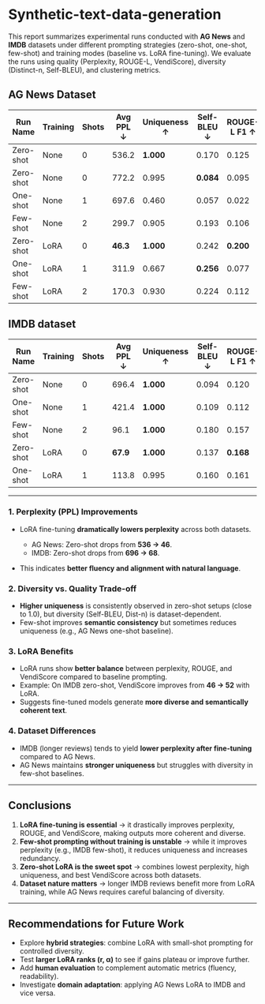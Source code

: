 # Synthetic-text-data-generation

This report summarizes experimental runs conducted with **AG News** and **IMDB** datasets under different prompting strategies (zero-shot, one-shot, few-shot) and training modes (baseline vs. LoRA fine-tuning).
We evaluate the runs using quality (Perplexity, ROUGE-L, VendiScore), diversity (Distinct-n, Self-BLEU), and clustering metrics.


## AG News Dataset

| Run Name  | Training | Shots | Avg PPL ↓ | Uniqueness ↑ | Self-BLEU ↓ | ROUGE-L F1 ↑ | VendiScore ↑ |
| --------- | -------- | ----- | --------- | ------------ | ----------- | ------------ | ------------ |
| Zero-shot | None     | 0     | 536.2     | **1.000**    | 0.170       | 0.125        | 42.1         |
| Zero-shot | None     | 0     | 772.2     | 0.995        | **0.084**   | 0.095        | **46.1**     |
| One-shot  | None     | 1     | 697.6     | 0.460        | 0.057       | 0.022        | 15.1         |
| Few-shot  | None     | 2     | 299.7     | 0.905        | 0.193       | 0.106        | 35.9         |
| Zero-shot | LoRA     | 0     | **46.3**  | **1.000**    | 0.242       | **0.200**    | **46.8**     |
| One-shot  | LoRA     | 1     | 311.9     | 0.667        | **0.256**   | 0.077        | 47.9         |
| Few-shot  | LoRA     | 2     | 170.3     | 0.930        | 0.224       | 0.112        | 32.1         |


## IMDB dataset

| Run Name  | Training | Shots | Avg PPL ↓ | Uniqueness ↑ | Self-BLEU ↓ | ROUGE-L F1 ↑ | VendiScore ↑ |
| --------- | -------- | ----- | --------- | ------------ | ----------- | ------------ | ------------ |
| Zero-shot | None     | 0     | 696.4     | **1.000**    | 0.094       | 0.120        | 46.1         |
| One-shot  | None     | 1     | 421.4     | **1.000**    | 0.109       | 0.112        | 46.0         |
| Few-shot  | None     | 2     | 96.1      | **1.000**    | 0.180       | 0.157        | 43.9         |
| Zero-shot | LoRA     | 0     | **67.9**  | **1.000**    | 0.137       | **0.168**    | **52.2**     |
| One-shot  | LoRA     | 1     | 113.8     | 0.995        | 0.160       | 0.161        | 43.5         |




-----------


### 1. **Perplexity (PPL) Improvements**

* LoRA fine-tuning **dramatically lowers perplexity** across both datasets.

  * AG News: Zero-shot drops from **536 → 46**.
  * IMDB: Zero-shot drops from **696 → 68**.
* This indicates **better fluency and alignment with natural language**.

### 2. **Diversity vs. Quality Trade-off**

* **Higher uniqueness** is consistently observed in zero-shot setups (close to 1.0), but diversity (Self-BLEU, Dist-n) is dataset-dependent.
* Few-shot improves **semantic consistency** but sometimes reduces uniqueness (e.g., AG News one-shot baseline).

### 3. **LoRA Benefits**

* LoRA runs show **better balance** between perplexity, ROUGE, and VendiScore compared to baseline prompting.
* Example: On IMDB zero-shot, VendiScore improves from **46 → 52** with LoRA.
* Suggests fine-tuned models generate **more diverse and semantically coherent text**.

### 4. **Dataset Differences**

* IMDB (longer reviews) tends to yield **lower perplexity after fine-tuning** compared to AG News.
* AG News maintains **stronger uniqueness** but struggles with diversity in few-shot baselines.

---

## Conclusions

1. **LoRA fine-tuning is essential** → it drastically improves perplexity, ROUGE, and VendiScore, making outputs more coherent and diverse.
2. **Few-shot prompting without training is unstable** → while it improves perplexity (e.g., IMDB few-shot), it reduces uniqueness and increases redundancy.
3. **Zero-shot LoRA is the sweet spot** → combines lowest perplexity, high uniqueness, and best VendiScore across both datasets.
4. **Dataset nature matters** → longer IMDB reviews benefit more from LoRA training, while AG News requires careful balancing of diversity.

---

## Recommendations for Future Work

* Explore **hybrid strategies**: combine LoRA with small-shot prompting for controlled diversity.
* Test **larger LoRA ranks (r, α)** to see if gains plateau or improve further.
* Add **human evaluation** to complement automatic metrics (fluency, readability).
* Investigate **domain adaptation**: applying AG News LoRA to IMDB and vice versa.


